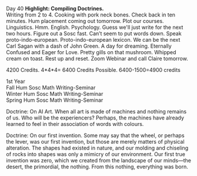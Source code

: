 Day 40 **Highlight: Compiling Doctrines.**   
Writing from 2 to 4\. Cooking with pork neck bones. Check back in ten minutes. Hum placement coming out tomorrow. Plot our courses. Linguistics. Hmm. English. Psychology. Guess we'll just write for the next two hours. Figure out a Sosc fast. Can’t seem to put words down. Speak proto-indo-european. Proto-indo-european lexicon. We can be the next Carl Sagan with a dash of John Green. A day for dreaming. Eternally Confused and Eager for Love. Pretty gills on that mushroom. Whipped cream on toast. Rest up and reset. Zoom Webinar and call Claire tomorrow.  
   
4200 Credits. 4\*4\*4= 6400 Credits Possible. 6400-1500=4900 credits

1st Year  
Fall Hum Sosc Math Writing-Seminar  
Winter Hum Sosc Math Writing-Seminar  
Spring Hum Sosc Math Writing-Seminar

Doctrine: On AI Art. When all art is made of machines and nothing remains of us. Who will be the experiencers? Perhaps, the machines have already learned to feel in their association of words with colours.

Doctrine: On our first invention. Some may say that the wheel, or perhaps the lever, was our first invention, but those are merely matters of physical alteration. The shapes had existed in nature, and our molding and chiseling of rocks into shapes was only a mimicry of our environment. Our first true invention was zero, which we created from the landscape of our minds—the desert, the primordial, the nothing. From this nothing, everything was born.